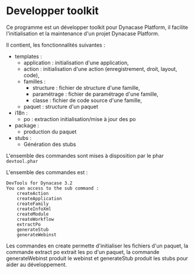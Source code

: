 # Developper toolkit

Ce programme est un développer toolkit pour Dynacase Platform, il facilite 
l'initialisation et la maintenance d'un projet Dynacase Platform.

Il contient, les fonctionnalités suivantes :

* templates :
    * application : initialisation d'une application,
    * action : initialisation d'une action (enregistrement, droit, layout, code),
    * familles :
       * structure : fichier de structure d'une famille,
       * paramétrage : fichier de paramétrage d'une famille,
       * classe : fichier de code source d'une famille,
    * paquet : structure d'un paquet
* i18n :
    * po : extraction initialisation/mise à jour des po
* package :
    * production du paquet
* stubs :
    * Génération des stubs


L'ensemble des commandes sont mises à disposition par le phar `devtool.phar`

L'ensemble des commandes est :

```
DevTools for Dynacase 3.2
You can access to the sub command :
	createAction
	createApplication
	createFamily
	createInfoXml
	createModule
	createWorkflow
	extractPo
	generateStub
	generateWebinst
```

Les commandes en create permette d'initialiser les fichiers d'un paquet, la commande extract po extrait les po d'un paquet,
la commande generateWebinst produit le webinst et generateStub produit les stubs pour aider au développement.